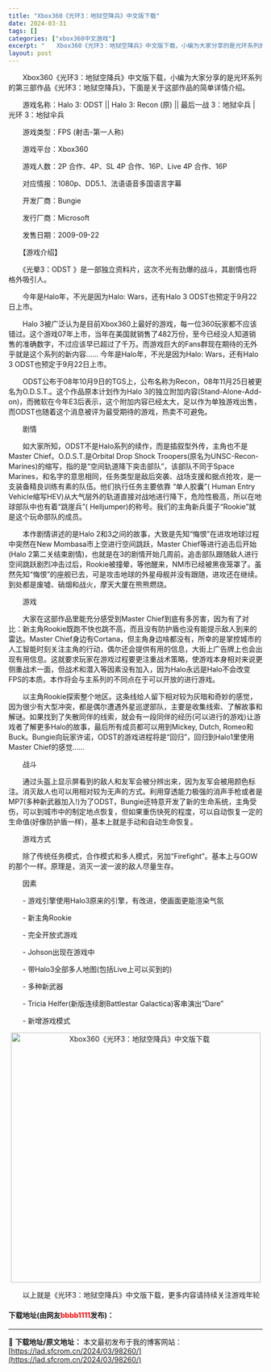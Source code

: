 ```yaml
---
title: "Xbox360《光环3：地狱空降兵》中文版下载"
date: 2024-03-31
tags: []
categories: ["xbox360中文游戏"]
excerpt: "　　Xbox360《光环3：地狱空降兵》中文版下载，小编为大家分享的是光环系列的第三部作品《光环3：地狱空降兵》，下面是关于这部作品的简单详情介绍。 　　游戏名称：Halo 3: ODST || Halo 3: Recon (原) || 最后一战 3：地狱伞兵 | 光环 3：地狱伞兵 　　游戏类型：&hellip;"
layout: post
---
```


 <p>　　Xbox360《光环3：地狱空降兵》中文版下载，小编为大家分享的是光环系列的第三部作品《光环3：地狱空降兵》，下面是关于这部作品的简单详情介绍。</p> <p>　　游戏名称：Halo 3: ODST || Halo 3: Recon (原) || 最后一战 3：地狱伞兵 | 光环 3：地狱伞兵</p> <p>　　游戏类型：FPS (射击-第一人称)</p> <p>　　游戏平台：Xbox360</p> <p>　　游戏人数：2P 合作、4P、SL 4P 合作、16P、Live 4P 合作、16P</p> <p>　　对应情报：1080p、DD5.1、法语语音多国语言字幕</p> <p>　　开发厂商：Bungie</p> <p>　　发行厂商：Microsoft</p> <p>　　发售日期：2009-09-22</p> <p>　　【游戏介绍】</p> <p>　　《光晕3：ODST 》是一部独立资料片，这次不光有劲爆的战斗，其剧情也将格外吸引人。</p> <p>　　今年是Halo年，不光是因为Halo: Wars，还有Halo 3 ODST也预定于9月22日上市。</p> <p>　　Halo 3被广泛认为是目前Xbox360上最好的游戏，每一位360玩家都不应该错过。这个游戏07年上市，当年在美国就销售了482万份，至今已经没人知道销售的准确数字，不过应该早已超过了千万。而游戏巨大的Fans群现在期待的无外乎就是这个系列的新内容&hellip;&hellip; 今年是Halo年，不光是因为Halo: Wars，还有Halo 3 ODST也预定于9月22日上市。</p> <p>　　ODST公布于08年10月9日的TGS上，公布名称为Recon，08年11月25日被更名为O.D.S.T.。这个作品原本计划作为Halo 3的独立附加内容(Stand-Alone-Add-on)，而微软在今年E3后表示，这个附加内容已经太大，足以作为单独游戏出售，而ODST也随着这个消息被评为最受期待的游戏，热卖不可避免。</p> <p>　　剧情</p> <p>　　如大家所知，ODST不是Halo系列的续作，而是插叙型外传，主角也不是Master Chief。O.D.S.T.是Orbital Drop Shock Troopers(原名为UNSC-Recon-Marines)的缩写，指的是&ldquo;空间轨道降下突击部队&rdquo;，该部队不同于Space Marines，和名字的意思相同，任务类型是敌后突袭、战场支援和据点抢攻，是一支装备精良训练有素的队伍。他们执行任务主要依靠 &ldquo;单人胶囊&rdquo;( Human Entry Vehicle缩写HEV)从大气层外的轨道直接对战地进行降下，危险性极高，所以在地球部队中也有着&ldquo;跳崖兵&rdquo;( Helljumper)的称号。我们的主角新兵蛋子&ldquo;Rookie&rdquo;就是这个玩命部队的成员。</p> <p>　　本作剧情讲述的是Halo 2和3之间的故事，大致是先知&ldquo;悔恨&rdquo;在进攻地球过程中突然在New Mombasa市上空进行空间跳跃，Master Chief等进行追击后开始(Halo 2第二关结束剧情)，也就是在3的剧情开始几周前。追击部队跟随敌人进行空间跳跃剧烈冲击过后，Rookie被撞晕，等他醒来，NM市已经被黑夜笼罩了。虽然先知&ldquo;悔恨&rdquo;的座舰已去，可是攻击地球的外星母舰并没有跟随，进攻还在继续。到处都是废墟、硝烟和战火，摩天大厦在熊熊燃烧。</p> <p>　　游戏</p> <p>　　大家在这部作品里能充分感受到Master Chief到底有多厉害，因为有了对比：新主角Rookie既跑不快也跳不高，而且没有防护盾也没有能提示敌人到来的雷达。Master Chief身边有Cortana，但主角身边啥都没有，所幸的是掌控城市的人工智能时刻关注主角的行动，偶尔还会提供有用的信息，大街上广告牌上也会出现有用信息。这就要求玩家在游戏过程要更注重战术策略，使游戏本身相对来说更侧重战术一面，但战术和潜入等因素没有加入，因为Halo永远是Halo不会改变FPS的本质。本作将会与主系列的不同点在于可以开放的进行游戏。</p> <p>　　以主角Rookie探索整个地区。这条线给人留下相对较为灰暗和奇妙的感觉，因为很少有大型冲突，都是偶尔遭遇外星巡逻部队，主要是收集线索、了解故事和解谜。如果找到了失散同伴的线索，就会有一段同伴的经历(可以进行的游戏)让游戏者了解更多Halo的故事，最后所有成员都可以用到Mickey, Dutch, Romeo和Buck。Bungie向玩家许诺，ODST的游戏进程将是&ldquo;回归&rdquo;，回归到Halo1里使用Master Chief的感觉&hellip;&hellip;</p> <p>　　战斗</p> <p>　　通过头盔上显示屏看到的敌人和友军会被分辨出来，因为友军会被用颜色标注。消灭敌人也可以用相对较为无声的方式。利用穿透能力极强的消声手枪或者是MP7(多种新武器加入!)为了ODST，Bungie还特意开发了新的生命系统，主角受伤，可以到城市中的制定地点恢复，但如果重伤快死的程度，可以自动恢复一定的生命值(好像防护盾一样)，基本上就是手动和自动生命恢复。</p> <p>　　游戏方式</p> <p>　　除了传统任务模式，合作模式和多人模式，另加&ldquo;Firefight&rdquo;。基本上与GOW的那个一样。原理是，消灭一波一波的敌人尽量生存。</p> <p>　　因素</p> <p>　　- 游戏引擎使用Halo3原来的引擎，有改进，使画面更能渲染气氛</p> <p>　　- 新主角Rookie</p> <p>　　- 完全开放式游戏</p> <p>　　- Johson出现在游戏中</p> <p>　　- 带Halo3全部多人地图(包括Live上可以买到的)</p> <p>　　- 多种新武器</p> <p>　　- Tricia Helfer(新版连续剧Battlestar Galactica)客串演出&ldquo;Dare&rdquo;</p> <p>　　- 新增游戏模式</p> <p align="center"><img align="" border="0" src="https://lad.sfcrom.cn/wp-content/uploads/2024/03/20240330_66083df972578.webp" width="495" alt="Xbox360《光环3：地狱空降兵》中文版下载" /></p> <p>　　以上就是《光环3：地狱空降兵》中文版下载，更多内容请持续关注游戏年轮</p> <p><h4>下载地址(由网友<font color="red">bbbb1111</font>发布)：</h4></p> 

---
📖 **下载地址/原文地址：** 本文最初发布于我的博客网站：[https://lad.sfcrom.cn/2024/03/98260/](https://lad.sfcrom.cn/2024/03/98260/)
